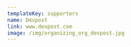 ```yaml
---
templateKey: supporters
name: Devpost
link: www.devpost.com
image: /img/organizing_org_devpost.jpg
---
```

